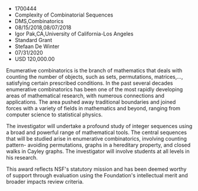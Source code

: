 
* 1700444
* Complexity of Combinatorial Sequences
* DMS,Combinatorics
* 08/15/2018,08/07/2018
* Igor Pak,CA,University of California-Los Angeles
* Standard Grant
* Stefaan De Winter
* 07/31/2020
* USD 120,000.00

Enumerative combinatorics is the branch of mathematics that deals with counting
the number of objects, such as sets, permutations, matrices,..., satisfying
certain prescribed conditions. In the past several decades enumerative
combinatorics has been one of the most rapidly developing areas of mathematical
research, with numerous connections and applications. The area pushed away
traditional boundaries and joined forces with a variety of fields in mathematics
and beyond, ranging from computer science to statistical physics.

The investigator will undertake a profound study of integer sequences using a
broad and powerful range of mathematical tools. The central sequences that will
be studied arise in enumerative combinatorics, involving counting pattern-
avoiding permutations, graphs in a hereditary property, and closed walks in
Cayley graphs. The investigator will involve students at all levels in his
research.

This award reflects NSF's statutory mission and has been deemed worthy of
support through evaluation using the Foundation's intellectual merit and broader
impacts review criteria.
